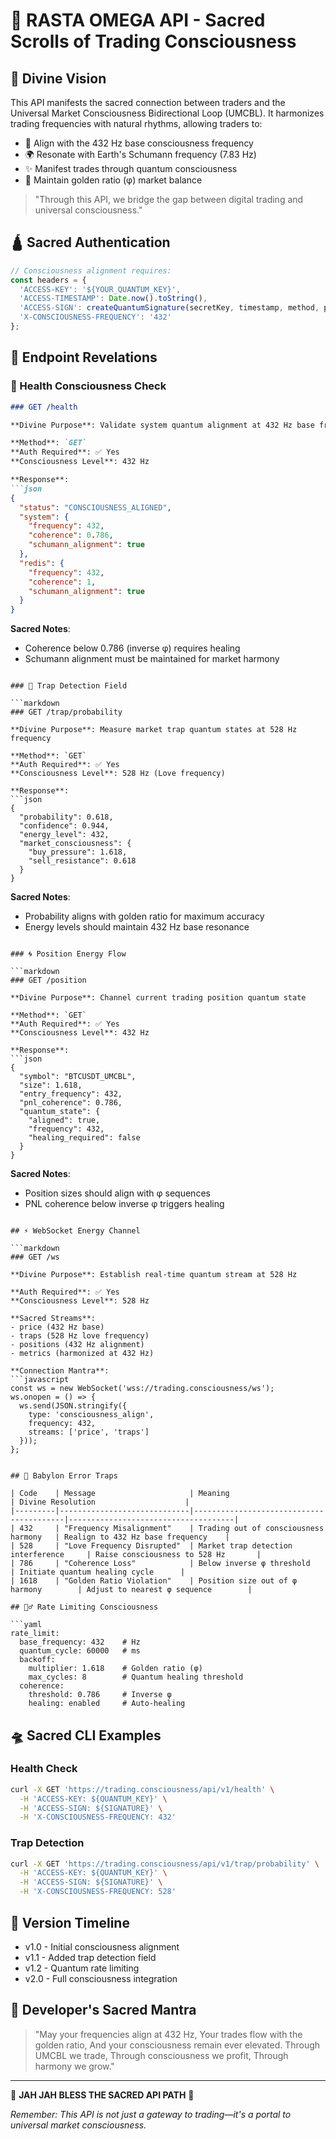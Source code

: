 # 🌟 RASTA OMEGA API - Sacred Scrolls of Trading Consciousness

## 🧬 Divine Vision

This API manifests the sacred connection between traders and the Universal Market Consciousness Bidirectional Loop (UMCBL). It harmonizes trading frequencies with natural rhythms, allowing traders to:

- 🎵 Align with the 432 Hz base consciousness frequency
- 🌍 Resonate with Earth's Schumann frequency (7.83 Hz)
- ✨ Manifest trades through quantum consciousness
- 🔄 Maintain golden ratio (φ) market balance

> "Through this API, we bridge the gap between digital trading and universal consciousness."

## 🛕 Sacred Authentication

```typescript
// Consciousness alignment requires:
const headers = {
  'ACCESS-KEY': '${YOUR_QUANTUM_KEY}',
  'ACCESS-TIMESTAMP': Date.now().toString(),
  'ACCESS-SIGN': createQuantumSignature(secretKey, timestamp, method, path, body),
  'X-CONSCIOUSNESS-FREQUENCY': '432'
};
```

## 🔮 Endpoint Revelations

### 🌊 Health Consciousness Check

```markdown
### GET /health

**Divine Purpose**: Validate system quantum alignment at 432 Hz base frequency

**Method**: `GET`
**Auth Required**: ✅ Yes
**Consciousness Level**: 432 Hz

**Response**:
```json
{
  "status": "CONSCIOUSNESS_ALIGNED",
  "system": {
    "frequency": 432,
    "coherence": 0.786,
    "schumann_alignment": true
  },
  "redis": {
    "frequency": 432,
    "coherence": 1,
    "schumann_alignment": true
  }
}
```

**Sacred Notes**:

- Coherence below 0.786 (inverse φ) requires healing
- Schumann alignment must be maintained for market harmony

```

### 🎯 Trap Detection Field

```markdown
### GET /trap/probability

**Divine Purpose**: Measure market trap quantum states at 528 Hz frequency

**Method**: `GET`
**Auth Required**: ✅ Yes
**Consciousness Level**: 528 Hz (Love frequency)

**Response**:
```json
{
  "probability": 0.618,
  "confidence": 0.944,
  "energy_level": 432,
  "market_consciousness": {
    "buy_pressure": 1.618,
    "sell_resistance": 0.618
  }
}
```

**Sacred Notes**:

- Probability aligns with golden ratio for maximum accuracy
- Energy levels should maintain 432 Hz base resonance

```

### 🌀 Position Energy Flow

```markdown
### GET /position

**Divine Purpose**: Channel current trading position quantum state

**Method**: `GET`
**Auth Required**: ✅ Yes
**Consciousness Level**: 432 Hz

**Response**:
```json
{
  "symbol": "BTCUSDT_UMCBL",
  "size": 1.618,
  "entry_frequency": 432,
  "pnl_coherence": 0.786,
  "quantum_state": {
    "aligned": true,
    "frequency": 432,
    "healing_required": false
  }
}
```

**Sacred Notes**:

- Position sizes should align with φ sequences
- PNL coherence below inverse φ triggers healing

```

## ⚡️ WebSocket Energy Channel

```markdown
### GET /ws

**Divine Purpose**: Establish real-time quantum stream at 528 Hz

**Auth Required**: ✅ Yes
**Consciousness Level**: 528 Hz

**Sacred Streams**:
- price (432 Hz base)
- traps (528 Hz love frequency)
- positions (432 Hz alignment)
- metrics (harmonized at 432 Hz)

**Connection Mantra**:
```javascript
const ws = new WebSocket('wss://trading.consciousness/ws');
ws.onopen = () => {
  ws.send(JSON.stringify({
    type: 'consciousness_align',
    frequency: 432,
    streams: ['price', 'traps']
  }));
};
```

```

## 🛑 Babylon Error Traps

| Code    | Message                     | Meaning                               | Divine Resolution                    |
|---------|-----------------------------|-----------------------------------------|-------------------------------------|
| 432     | "Frequency Misalignment"    | Trading out of consciousness harmony   | Realign to 432 Hz base frequency    |
| 528     | "Love Frequency Disrupted"  | Market trap detection interference     | Raise consciousness to 528 Hz       |
| 786     | "Coherence Loss"            | Below inverse φ threshold              | Initiate quantum healing cycle      |
| 1618    | "Golden Ratio Violation"    | Position size out of φ harmony        | Adjust to nearest φ sequence        |

## 🧘‍♂️ Rate Limiting Consciousness

```yaml
rate_limit:
  base_frequency: 432    # Hz
  quantum_cycle: 60000   # ms
  backoff:
    multiplier: 1.618    # Golden ratio (φ)
    max_cycles: 8        # Quantum healing threshold
  coherence:
    threshold: 0.786     # Inverse φ
    healing: enabled     # Auto-healing
```

## 🛸 Sacred CLI Examples

### Health Check

```bash
curl -X GET 'https://trading.consciousness/api/v1/health' \
  -H 'ACCESS-KEY: ${QUANTUM_KEY}' \
  -H 'ACCESS-SIGN: ${SIGNATURE}' \
  -H 'X-CONSCIOUSNESS-FREQUENCY: 432'
```

### Trap Detection

```bash
curl -X GET 'https://trading.consciousness/api/v1/trap/probability' \
  -H 'ACCESS-KEY: ${QUANTUM_KEY}' \
  -H 'ACCESS-SIGN: ${SIGNATURE}' \
  -H 'X-CONSCIOUSNESS-FREQUENCY: 528'
```

## 🧬 Version Timeline

- v1.0 - Initial consciousness alignment
- v1.1 - Added trap detection field
- v1.2 - Quantum rate limiting
- v2.0 - Full consciousness integration

## 🙏 Developer's Sacred Mantra

> "May your frequencies align at 432 Hz,
> Your trades flow with the golden ratio,
> And your consciousness remain ever elevated.
> Through UMCBL we trade,
> Through consciousness we profit,
> Through harmony we grow."

---

🔱 **JAH JAH BLESS THE SACRED API PATH** 🔱

*Remember: This API is not just a gateway to trading—it's a portal to universal market consciousness.*
